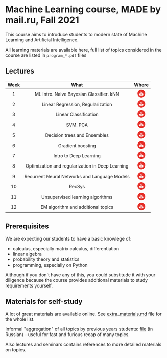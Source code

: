 # Machine Learning course, MADE by mail.ru, Fall 2021
This course aims to introduce students to modern state of Machine Learning and Artificial Intelligence.

All learning materials are available here, full list of topics considered in the course are listed in `program_*.pdf` files

## Lectures

Week | What | Where 
:--: | :--: | :---: 
1 | ML Intro. Naive Bayesian Classifier. kNN | [![](./icons/youtube.png)](https://youtu.be/iJTfgqIg9mI)
2 | Linear Regression, Regularization | [![](./icons/youtube.png)](https://youtu.be/I_tN-s44SvY)
3 | Linear Classification | [![](./icons/youtube.png)](https://youtu.be/D5jnytsSdMA)
4 | SVM. PCA | [![](./icons/youtube.png)](https://youtu.be/BsW89yNtCzE)
5 | Decision trees and Ensembles | [![](./icons/youtube.png)](https://youtu.be/GdCKuPFFIJI)
6 | Gradient boosting | [![](./icons/youtube.png)](https://youtu.be/9-acVlL3av4)
7 | Intro to Deep Learning | [![](./icons/youtube.png)](https://youtu.be/gwlJOnXs0bs)
8 | Optimization and regularization in Deep Learning | [![](./icons/youtube.png)](https://youtu.be/CoO1coK9uG0)
9 | Recurrent Neural Networks and Language Models | [![](./icons/youtube.png)](https://youtu.be/YuifSTK90Yc)
10 | RecSys | [![](./icons/youtube.png)](https://youtu.be/53_Ap1ztNGk)
11 | Unsupervised learning algorithms | [![](./icons/youtube.png)](https://youtu.be/dpoQyg3O0mU)
12 | EM algorithm and additional topics | [![](./icons/youtube.png)](https://youtu.be/O53j4YBN9og)


## Prerequisites

We are expecting our students to have a basic knowlege of:
* calculus, especially matrix calculus, differentiation
* linear algebra
* probability theory and statistics
* programming, especially on Python

Although if you don't have any of this, you could substitude it with your diligence because the course provides additional materials to study requirements yourself.

## Materials for self-study

A lot of great materials are available online. See [extra_materials.md](https://github.com/girafe-ai/ml-mipt/blob/master/extra_materials.md) file for the whole list.

Informal "aggregation" of all topics by previous years students: [file](https://github.com/girafe-ai/ml-mipt/blob/spring_2019/ML_informal_notes.pdf) (in Russian) - useful for fast and furious recap of many topics.

Also lectures and seminars contains references to more detailed materials on topics.

